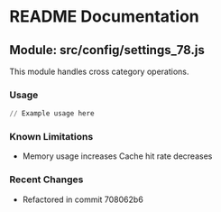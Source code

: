 # README Documentation

## Module: src/config/settings_78.js

This module handles cross category operations.

### Usage

```python
// Example usage here
```

### Known Limitations

- Memory usage increases Cache hit rate decreases

### Recent Changes

- Refactored in commit 708062b6
